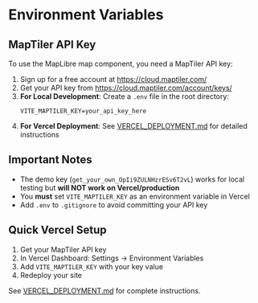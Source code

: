 # Environment Variables

## MapTiler API Key

To use the MapLibre map component, you need a MapTiler API key:

1. Sign up for a free account at https://cloud.maptiler.com/
2. Get your API key from https://cloud.maptiler.com/account/keys/
3. **For Local Development**: Create a `.env` file in the root directory:
   ```
   VITE_MAPTILER_KEY=your_api_key_here
   ```
4. **For Vercel Deployment**: See [VERCEL_DEPLOYMENT.md](./VERCEL_DEPLOYMENT.md) for detailed instructions

## Important Notes

- The demo key (`get_your_own_OpIi9ZULNHzrESv6T2vL`) works for local testing but **will NOT work on Vercel/production**
- You **must** set `VITE_MAPTILER_KEY` as an environment variable in Vercel
- Add `.env` to `.gitignore` to avoid committing your API key

## Quick Vercel Setup

1. Get your MapTiler API key
2. In Vercel Dashboard: Settings → Environment Variables
3. Add `VITE_MAPTILER_KEY` with your key value
4. Redeploy your site

See [VERCEL_DEPLOYMENT.md](./VERCEL_DEPLOYMENT.md) for complete instructions.


